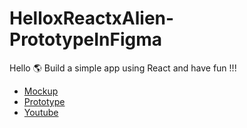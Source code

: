 # HelloxReactxAlien-PrototypeInFigma

Hello 🌎
Build a simple app using React and have fun !!!

- [Mockup](https://www.figma.com/file/8hNQBm1hRAKEgWXASmo3OM/Prototyping-in-Figma?node-id=0%3A1)
- [Prototype](https://www.figma.com/proto/8hNQBm1hRAKEgWXASmo3OM/Prototyping-in-Figma?node-id=0%3A2&scaling=scale-down&page-id=0%3A1)
- [Youtube](https://youtu.be/TB-_uu5Gnr8)


